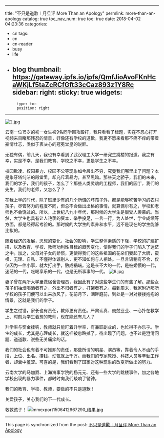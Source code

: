 
---
title: "不只是道歉︱月旦评 More Than an Apology"
permlink: more-than-an-apology
catalog: true
toc_nav_num: true
toc: true
date: 2018-04-02 04:23:36
categories:
- cn
tags:
- cn
- cn-reader
- busy
- life
- blog
thumbnail: https://gateway.ipfs.io/ipfs/QmfJioAvoFKnHcaWKjLf5taZcRCfGft33cCaz893z1Y8Rc
sidebar:
    right:
        sticky: true
widgets:
    -
        type: toc
        position: right
---


![2.jpg](https://gateway.ipfs.io/ipfs/QmfJioAvoFKnHcaWKjLf5taZcRCfGft33cCaz893z1Y8Rc)


云南一位15岁的初一女生被9名同学围攻殴打，我只看看了标题，实在不忍心打开视频来目睹那残忍的情景，好像还有学校的道歉，我更不愿来看那不痛不痒的带着豪情壮志，类似于表决心的冠冕堂皇的说辞。

无独有偶，前几天，我也有幸看到了武汉理工大学一研究生跳楼的报道。我之有幸，实是不幸，是我们教育、学校之不幸，更是学生之不幸。

校园欺凌、校园暴力、校园不公等现象如今层出不穷，究竟我们哪里出了问题？本是象牙塔纯洁的殿堂里，却充斥着暴力，甚至黑暗。那些天之骄子，我们的未来，我们的学子，我们的孩子，怎么了？那些人类灵魂的工程师，我们的园丁，我们的先生，我们的老师，又怎么了？

在我上学的时代，除了班里少有的几个所谓的坏孩子外，都是能够吃苦学习的农村孩子，尽管努力的程度不同，但总不会做出出格的事情，就算偶尔有之，学校和老师也不会饶过的。所以，上世纪八九十年代，那时候的大学生是很受人羡慕的。当然，大学生也具有让人艳羡的资本，举手投足，一言一行，为人处世，学业成绩等方面，都是经得起考验的。那时候的大学生的素养和水平，远不是现在的学生能够比拟的。

随着经济的发展，思想的变化，社会的影响，学生整体素质的下降，学校的扩建扩招，以及教育、学校、教师功利性目标的趋势变化，使得我们的学子们陷入了迷茫之中。加之，父母对子女的娇惯，更使得我们的这些祖国的花朵们耍起了大牌，蛮横、无理、自私，不懂得体谅别人，更不知如何与人相处。一旦言语稍有不合，仅仅因为一件小事，就大打出手，酿成祸端。这是长不大的一代，是被娇惯的一代，迷茫的一代，吃喝享乐的一代，也是无所事事的一代。
![8.jpg](https://gateway.ipfs.io/ipfs/QmVYYVmaBMotvMeNy21U6iRyGTriD5sm2chPxEFheyUa8C)

妻子曾在两所大学里做宿舍管理员，我因此有了对这些学生们的有些了解。那些女孩子们抽烟喝酒者有之，外出不归者有之，打架者有之。每到周末，我家附近那所学校的孩子们便可以出来放风了。花前月下，湖畔庭前，到处是一对对搂搂抱抱的情景，这就是我们的学子。

学生之过错，家长也有责任，教师更有责任。严肃认真、兢兢业业、一心扑在教学上、时刻为学生着想的教师，现在能还有几人？

升学率与奖金挂钩，教师就只能盯着升学率，有兼职副业的，也忙得不亦乐乎。学生的成长，尤其是心理成长，就这样被忽略掉了。待出现了问题，也不过是澄清问题、道道歉、说些无关痛痒的话。

我们的社会也有着不可推卸的责任，那些所谓的明星、演员等，靠着令人不齿的手段，上位、出名、捞钱，动辄就上千万。而我们的专家教授、科技人员等辛勤工作者，却囊中羞涩。可喜的是，我们看到了国家对这种现象的改变所做出的努力。

云南大学的马加爵、上海海事学院的杨元元、还有一些大学的跳楼事件，加之各地学校出现的暴力事件，都时时向我们敲响了警钟。

我们的教育、学校、教师，要做的不只是道歉！

关爱孩子，关心我们的下一代成长。

救救孩子！
![mmexport1506412667290_结果.jpg](https://gateway.ipfs.io/ipfs/QmVaFJuqZU8kMjW5mfMVHq3JLNmgeANja6fG1Nnh2YPN9Q)


- - -

This page is synchronized from the post: [不只是道歉︱月旦评 More Than an Apology](https://steemit.com/@bring/more-than-an-apology)
